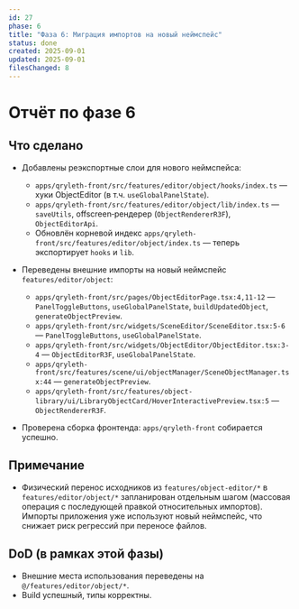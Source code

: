 ```yaml
---
id: 27
phase: 6
title: "Фаза 6: Миграция импортов на новый неймспейс"
status: done
created: 2025-09-01
updated: 2025-09-01
filesChanged: 8
---
```


# Отчёт по фазе 6

## Что сделано
- Добавлены реэкспортные слои для нового неймспейса:
  - `apps/qryleth-front/src/features/editor/object/hooks/index.ts` — хуки ObjectEditor (в т.ч. `useGlobalPanelState`).
  - `apps/qryleth-front/src/features/editor/object/lib/index.ts` — `saveUtils`, offscreen‑рендерер (`ObjectRendererR3F`), `ObjectEditorApi`.
  - Обновлён корневой индекс `apps/qryleth-front/src/features/editor/object/index.ts` — теперь экспортирует `hooks` и `lib`.

- Переведены внешние импорты на новый неймспейс `features/editor/object`:
  - `apps/qryleth-front/src/pages/ObjectEditorPage.tsx:4,11-12` — `PanelToggleButtons`, `useGlobalPanelState`, `buildUpdatedObject`, `generateObjectPreview`.
  - `apps/qryleth-front/src/widgets/SceneEditor/SceneEditor.tsx:5-6` — `PanelToggleButtons`, `useGlobalPanelState`.
  - `apps/qryleth-front/src/widgets/ObjectEditor/ObjectEditor.tsx:3-4` — `ObjectEditorR3F`, `useGlobalPanelState`.
  - `apps/qryleth-front/src/features/scene/ui/objectManager/SceneObjectManager.tsx:44` — `generateObjectPreview`.
  - `apps/qryleth-front/src/features/object-library/ui/LibraryObjectCard/HoverInteractivePreview.tsx:5` — `ObjectRendererR3F`.

- Проверена сборка фронтенда: `apps/qryleth-front` собирается успешно.

## Примечание
- Физический перенос исходников из `features/object-editor/*` в `features/editor/object/*` запланирован отдельным шагом (массовая операция с последующей правкой относительных импортов). Импорты приложения уже используют новый неймспейс, что снижает риск регрессий при переносе файлов.

## DoD (в рамках этой фазы)
- Внешние места использования переведены на `@/features/editor/object/*`.
- Build успешный, типы корректны.

